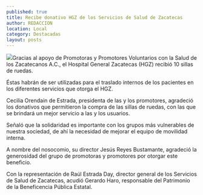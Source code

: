 ```yaml
---
published: true
title: Recibe donativo HGZ de los Servicios de Salud de Zacatecas
author: REDACCION
location: Local
category: Destacadas
layout: posts
---
```


![](http://i.imgur.com/YPWsTL8m.jpg)Gracias al apoyo de Promotoras y Promotores Voluntarios con la Salud de los Zacatecanos A.C., el Hospital General Zacatecas (HGZ) recibió 10 sillas de ruedas.
 
Éstas habrán de ser utilizadas para el traslado internos de los pacientes en los diferentes servicios que otorga el HGZ.
 
Cecilia Orendain de Estrada, presidenta de las y los promotores, agradeció los donativos que permitieron la compra de las sillas de ruedas, con las que se brindará un mejor servicio a las y los usuarios.
 
Señaló que la solidaridad es importante con los grupos más vulnerables de nuestra sociedad, de ahí la necesidad de mejorar el equipo de movilidad interna.
 
A nombre del nosocomio, su director Jesús Reyes Bustamante, agradeció la generosidad del grupo de promotoras y promotores por otorgar este beneficio.
 
Con la representación de Raúl Estrada Day, director general de los Servicios de Salud de Zacatecas, acudió Gerardo Haro, responsable del Patrimonio de la Beneficencia Pública Estatal.

